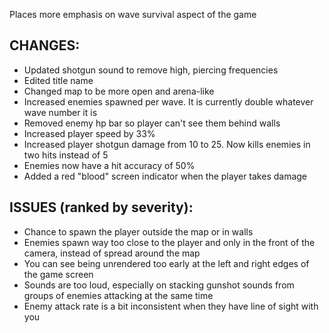 Places more emphasis on wave survival aspect of the game

## CHANGES:
 - Updated shotgun sound to remove high, piercing frequencies
 - Edited title name
 - Changed map to be more open and arena-like
 - Increased enemies spawned per wave. It is currently double whatever wave number it is
 - Removed enemy hp bar so player can't see them behind walls
 - Increased player speed by 33%
 - Increased player shotgun damage from 10 to 25. Now kills enemies in two hits instead of 5
 - Enemies now have a hit accuracy of 50%
 - Added a red "blood" screen indicator when the player takes damage

## ISSUES (ranked by severity):
- Chance to spawn the player outside the map or in walls
- Enemies spawn way too close to the player and only in the front of the camera, instead of spread around the map
- You can see being unrendered too early at the left and right edges of the game screen
- Sounds are too loud, especially on stacking gunshot sounds from groups of enemies attacking at the same time
- Enemy attack rate is a bit inconsistent when they have line of sight with you